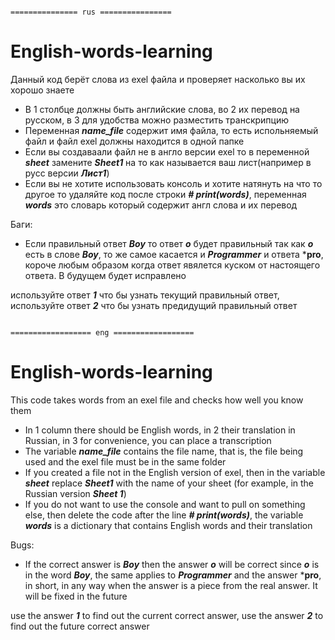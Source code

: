                                                                 =============== rus ================
                                                                
                                                                
# English-words-learning
Данный код берёт слова из exel файла и проверяет насколько вы их хорошо знаете

- В 1 столбце должны быть английские слова, во 2 их перевод на русском, в 3 для удобства можно разместить транскрипцию
- Переменная ***name_file*** содержит имя файла, то есть испольняемый файл и файл exel должны находится в одной папке
- Если вы создаваали файл не в англо версии exel то в переменной ***sheet*** замените ***Sheet1*** на то как называется ваш лист(например в русс версии ***Лист1***)
- Если вы не хотите использовать консоль и хотите натянуть на что то другое то удаляйте код после строки ***# print(words)***, переменная ***words*** это словарь который содержит англ слова и их перевод

Баги:
- Если правильный ответ ***Boy*** то ответ ***o*** будет правильный так как ***o*** есть в слове ***Boy***, то же самое касается и ***Programmer*** и ответа ***pro**, короче любым образом когда ответ явялется куском от настоящего ответа. В будущем будет исправлено


используйте ответ ***1*** что бы узнать текущий правильный ответ, используйте ответ ***2*** что бы узнать предидущий правильный ответ



                                                             ================== eng ==================
                                                             
                                                             
                                                             
# English-words-learning
This code takes words from an exel file and checks how well you know them

- In 1 column there should be English words, in 2 their translation in Russian, in 3 for convenience, you can place a transcription
- The variable ***name_file*** contains the file name, that is, the file being used and the exel file must be in the same folder
- If you created a file not in the English version of exel, then in the variable ***sheet*** replace ***Sheet1*** with the name of your sheet (for example, in the Russian version ***Sheet 1***)
- If you do not want to use the console and want to pull on something else, then delete the code after the line ***# print(words)***, the variable ***words*** is a dictionary that contains English words and their translation

Bugs:
- If the correct answer is ***Boy*** then the answer ***o*** will be correct since ***o*** is in the word ***Boy***, the same applies to ***Programmer*** and the answer ***pro**, in short, in any way when the answer is a piece from the real answer. It will be fixed in the future


use the answer ***1*** to find out the current correct answer, use the answer ***2*** to find out the future correct answer                                                             
